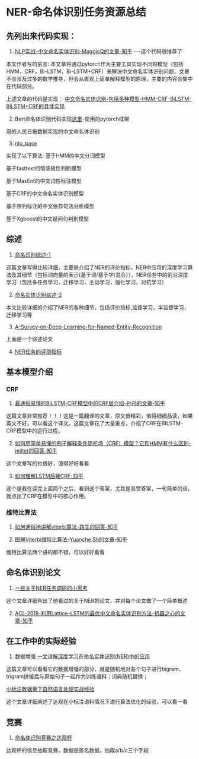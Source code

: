 # NER-命名体识别任务资源总结

## 先列出来代码实现：

1. [NLP实战-中文命名实体识别-MaggicQ的文章-知乎](https://zhuanlan.zhihu.com/p/61227299) ---这个代码很推荐了

本文作者写的前言:
本文章将通过pytorch作为主要工具实现不同的模型（包括HMM，CRF，Bi-LSTM，Bi-LSTM+CRF）来解决中文命名实体识别问题，文章不会涉及过多的数学推导，但会从直观上简单解释模型的原理，主要的内容会集中在代码部分。

上述文章的代码是实现：
[中文命名实体识别-包括多种模型-HMM-CRF-BiLSTM-BiLSTM+CRF的具体实现](https://github.com/luopeixiang/named_entity_recognition)

2. Bert命名体识别代码实现[这里](https://github.com/circlePi/Bert_Chinese_Ner_pytorch)-使用的pytorch框架

用的人民日报数据实现的中文命名体识别

3. [nlp_base](https://github.com/lpty/nlp_base) 

实现了以下算法:
基于HMM的中文分词模型

基于fasttext的情感极性判断模型

基于MaxEnt的中文词性标注模型

基于CRF的中文命名实体识别模型

基于序列标注的中文依存句法分析模型

基于Xgboost的中文疑问句判别模型



## 综述
1. [命名识别综述-1](http://pelhans.com/2019/09/23/kg_paper-note4/)

这篇文章写得比较详细，主要是介绍了NER的评价指标，NER中应用的深度学习算法及其细节（包括词向量的表示(基于词/基于字/混合）），NER任务中的前沿深度学习（包括多任务学习，迁移学习，主动学习，强化学习，对抗学习）


2. [命名实体识别综述-2](https://zekizz.github.io/ML/NER-survey/)

本文比较详细的介绍了NER的各种细节，包括评价指标,监督学习，半监督学习，迁移学习等

3. [A-Survey-on-Deep-Learning-for-Named-Entity-Recognition](  https://arxiv.org/abs/1812.09449)

上面是一个综述论文


4. [NER任务的评测指标](https://blog.csdn.net/ANNILingMo/article/details/80398473)



## 基本模型介绍

### CRF
1. [最通俗易懂的BiLSTM-CRF模型中的CRF层介绍-孙孙的文章-知乎](https://zhuanlan.zhihu.com/p/44042528)

这篇文章非常推荐！！！这是一篇翻译的文章，原文很精彩，值得细细品读，如果英文不好，可以看这个译文。这篇文章花了大量重点，介绍了CRF在BILSTM-CRF模型中的运行过程。

2. [如何用简单易懂的例子解释条件随机场（CRF）模型？它和HMM有什么区别-milter的回答-知乎](https://www.zhihu.com/question/35866596/answer/139485548)

这个文章写的也很好，值得好好看看

3. [如何理解LSTM后接CRF-知乎](https://www.zhihu.com/question/62399257)

这个是我在读完上面两个之后，看到这个答案，尤其是高赞答案，一句简单的话，就点出了CRF在模型中的核心作用。

### 维特比算法
1. [如何通俗地讲解viterbi算法-路生的回答-知乎](https://www.zhihu.com/question/20136144/answer/763021768)

2. [图解Viterbi维特比算法-Yuanche.Sh的文章-知乎](https://zhuanlan.zhihu.com/p/63087935)

维特比算法两个讲的都不错，可以好好看看


## 命名体识别论文


1. [一些关于NER任务调研的小思考](http://kugwzk.info/index.php/archives/3204)
  
  这个文章详细列出了他看过的关于NER的论文，并对每个论文做了一个简单概述


2. [ACL-2018-利用Lattice-LSTM的最优中文命名实体识别方法-机器之心的文章-知乎](https://zhuanlan.zhihu.com/p/38941381)




## 在工作中的实际经验

1. 数据增强
[一文详解深度学习在命名实体识别(NER)中的应用](https://www.jiqizhixin.com/articles/2018-08-31-2)

这篇文章可以看看它的数据增强的部分，就是随机地对各个句子进行bigram、trigram拼接后与原始句子一起作为训练语料；词典随机替换；

[小标注数据量下自然语言处理实战经验](https://www.jiqizhixin.com/articles/2019-08-16-6)

这个文章详细阐述了达观在小标注语料情况下进行算法优化的经验，可以看一看


## 竞赛
1. [命名体识别竞赛之达观杯](https://www.biendata.com/competition/datagrand/leaderboard/)

达观杯的信息抽取竞赛，数据是匿名数据，抽取a/b/c三个字段




